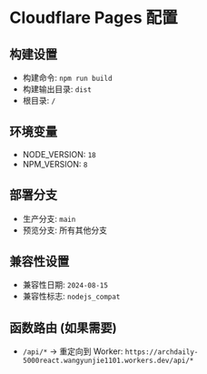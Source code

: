 # Cloudflare Pages 配置

## 构建设置
- 构建命令: `npm run build`
- 构建输出目录: `dist`
- 根目录: `/`

## 环境变量
- NODE_VERSION: `18`
- NPM_VERSION: `8`

## 部署分支
- 生产分支: `main`
- 预览分支: 所有其他分支

## 兼容性设置
- 兼容性日期: `2024-08-15`
- 兼容性标志: `nodejs_compat`

## 函数路由 (如果需要)
- `/api/*` -> 重定向到 Worker: `https://archdaily-5000react.wangyunjie1101.workers.dev/api/*`

